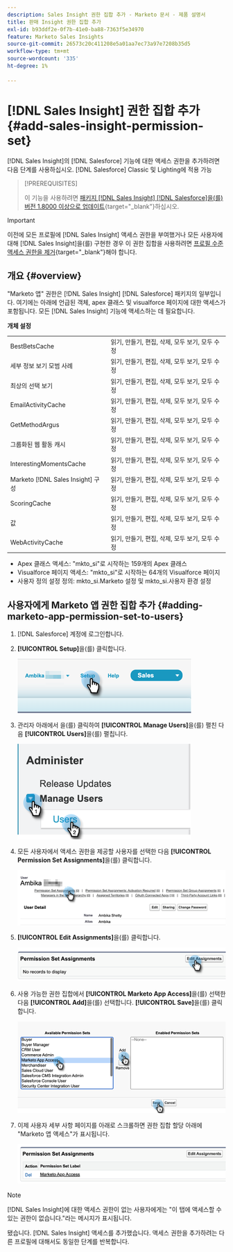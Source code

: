 ```yaml
---
description: Sales Insight 권한 집합 추가 - Marketo 문서 - 제품 설명서
title: 판매 Insight 권한 집합 추가
exl-id: b93ddf2e-0f7b-41e0-ba88-7363f5e34970
feature: Marketo Sales Insights
source-git-commit: 26573c20c411208e5a01aa7ec73a97e7208b35d5
workflow-type: tm+mt
source-wordcount: '335'
ht-degree: 1%

---
```


# [!DNL Sales Insight] 권한 집합 추가 {#add-sales-insight-permission-set}

[!DNL Sales Insight]의 [!DNL Salesforce] 기능에 대한 액세스 권한을 추가하려면 다음 단계를 사용하십시오. [!DNL Salesforce] Classic 및 Lighting에 적용 가능

>[!PREREQUISITES]
>
>이 기능을 사용하려면 [패키지  [!DNL Sales Insight] [!DNL Salesforce]을(를) 버전 1.8000 이상으로 업데이트](/help/marketo/product-docs/marketo-sales-insight/msi-for-salesforce/upgrading/upgrading-your-msi-package.md){target="_blank"}하십시오.

>[!IMPORTANT]
>
>이전에 모든 프로필에 [!DNL Sales Insight] 액세스 권한을 부여했거나 모든 사용자에 대해 [!DNL Sales Insight]을(를) 구현한 경우 이 권한 집합을 사용하려면 [프로필 수준 액세스 권한을 제거](/help/marketo/product-docs/marketo-sales-insight/msi-for-salesforce/configuration/remove-sales-insight-access.md){target="_blank"}해야 합니다.

## 개요 {#overview}

&quot;Marketo 앱&quot; 권한은 [!DNL Sales Insight] [!DNL Salesforce] 패키지의 일부입니다. 여기에는 아래에 언급된 객체, apex 클래스 및 visualforce 페이지에 대한 액세스가 포함됩니다. 모든 [!DNL Sales Insight] 기능에 액세스하는 데 필요합니다.

**개체 설정**

<table>
 <tbody>
 <tr>
   <td>BestBetsCache</td>
   <td>읽기, 만들기, 편집, 삭제, 모두 보기, 모두 수정</td>
  </tr>
  <tr>
   <td>세부 정보 보기 모범 사례</td>
   <td>읽기, 만들기, 편집, 삭제, 모두 보기, 모두 수정</td>
  </tr>
  <tr>
   <td>최상의 선택 보기</td>
   <td>읽기, 만들기, 편집, 삭제, 모두 보기, 모두 수정</td>
  </tr>
  <tr>
   <td>EmailActivityCache</td>
   <td>읽기, 만들기, 편집, 삭제, 모두 보기, 모두 수정</td>
  </tr>
  <tr>
   <td>GetMethodArgus</td>
   <td>읽기, 만들기, 편집, 삭제, 모두 보기, 모두 수정</td>
  </tr>
  <tr>
   <td>그룹화된 웹 활동 캐시</td>
   <td>읽기, 만들기, 편집, 삭제, 모두 보기, 모두 수정</td>
  </tr>
  <tr>
   <td>InterestingMomentsCache</td>
   <td>읽기, 만들기, 편집, 삭제, 모두 보기, 모두 수정</td>
  </tr>
  <tr>
   <td>Marketo [!DNL Sales Insight] 구성</td>
   <td>읽기, 만들기, 편집, 삭제, 모두 보기, 모두 수정</td>
  </tr>
  <tr>
   <td>ScoringCache</td>
   <td>읽기, 만들기, 편집, 삭제, 모두 보기, 모두 수정</td>
  </tr>
  <tr>
   <td>값</td>
   <td>읽기, 만들기, 편집, 삭제, 모두 보기, 모두 수정</td>
  </tr>
  <tr>
   <td>WebActivityCache</td>
   <td>읽기, 만들기, 편집, 삭제, 모두 보기, 모두 수정</td>
  </tr>
 </tbody>
</table>

* Apex 클래스 액세스: &quot;mkto_si&quot;로 시작하는 159개의 Apex 클래스
* Visualforce 페이지 액세스: &quot;mkto_si&quot;로 시작하는 64개의 Visualforce 페이지
* 사용자 정의 설정 정의: mkto_si.Marketo 설정 및 mkto_si.사용자 환경 설정

## 사용자에게 Marketo 앱 권한 집합 추가 {#adding-marketo-app-permission-set-to-users}

1. [!DNL Salesforce] 계정에 로그인합니다.

1. **[!UICONTROL Setup]**&#x200B;을(를) 클릭합니다.

   ![](assets/add-sales-insight-permission-set-1.png)

1. 관리자 아래에서 을(를) 클릭하여 **[!UICONTROL Manage Users]**&#x200B;을(를) 펼친 다음 **[!UICONTROL Users]**&#x200B;을(를) 펼칩니다.

   ![](assets/add-sales-insight-permission-set-2.png)

1. 모든 사용자에서 액세스 권한을 제공할 사용자를 선택한 다음 **[!UICONTROL Permission Set Assignments]**&#x200B;을(를) 클릭합니다.

   ![](assets/add-sales-insight-permission-set-3.png)

1. **[!UICONTROL Edit Assignments]**&#x200B;을(를) 클릭합니다.

   ![](assets/add-sales-insight-permission-set-4.png)

1. 사용 가능한 권한 집합에서 **[!UICONTROL Marketo App Access]**&#x200B;을(를) 선택한 다음 **[!UICONTROL Add]**&#x200B;을(를) 선택합니다. **[!UICONTROL Save]**&#x200B;을(를) 클릭합니다.

   ![](assets/add-sales-insight-permission-set-5.png)

1. 이제 사용자 세부 사항 페이지를 아래로 스크롤하면 권한 집합 할당 아래에 &quot;Marketo 앱 액세스&quot;가 표시됩니다.

   ![](assets/add-sales-insight-permission-set-6.png)

>[!NOTE]
>
>[!DNL Sales Insight]에 대한 액세스 권한이 없는 사용자에게는 &quot;이 탭에 액세스할 수 있는 권한이 없습니다.&quot;라는 메시지가 표시됩니다.

됐습니다. [!DNL Sales Insight] 액세스를 추가했습니다. 액세스 권한을 추가하려는 다른 프로필에 대해서도 동일한 단계를 반복합니다.
